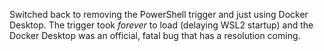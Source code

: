Switched back to removing the PowerShell trigger and just using Docker
Desktop. The trigger took *forever* to load (delaying WSL2 startup) and
the Docker Desktop was an official, fatal bug that has a resolution
coming.
